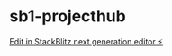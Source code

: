 # sb1-projecthub

[Edit in StackBlitz next generation editor ⚡️](https://stackblitz.com/~/github.com/houssemDevs/sb1-projecthub)
